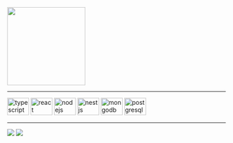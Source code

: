 <div>
  <img height="180em" src="https://github-readme-stats.vercel.app/api/top-langs/?username=murilothom&layout=compact&theme=dracula"/>
</div>

<hr>

<div style="display: inline-block">
  <img aling="center" alt="typescript" height="40" width="50" src="https://cdn.jsdelivr.net/gh/devicons/devicon/icons/typescript/typescript-original.svg"/>
  <img aling="center" alt="react" height="40" width="50" src="https://cdn.jsdelivr.net/gh/devicons/devicon/icons/react/react-original.svg"/>
  <img aling="center" alt="nodejs" height="40" width="50" src="https://cdn.jsdelivr.net/gh/devicons/devicon/icons/nodejs/nodejs-original.svg"/>
  <img aling="center" alt="nestjs" height="40" width="50" src="https://cdn.jsdelivr.net/gh/devicons/devicon/icons/nestjs/nestjs-plain.svg"/>
  <img aling="center" alt="mongodb" height="40" width="50" src="https://cdn.jsdelivr.net/gh/devicons/devicon/icons/mongodb/mongodb-original.svg"/>
  <img aling="center" alt="postgresql" height="40" width="50" src="https://cdn.jsdelivr.net/gh/devicons/devicon/icons/postgresql/postgresql-original.svg"/>
</div>

<hr>

<a href="https://www.linkedin.com/in/murilothom/" target="_blank"><img src="https://img.shields.io/badge/LinkedIn-0077B5?style=for-the-badge&logo=linkedin&logoColor=white" target="_blank"></a>
<a href="mailto:murilothom.2002@hotmail.com" target="_blank"><img src="https://img.shields.io/badge/Microsoft_Outlook-0078D4?style=for-the-badge&logo=microsoft-outlook&logoColor=white" target="_blank"></a>
